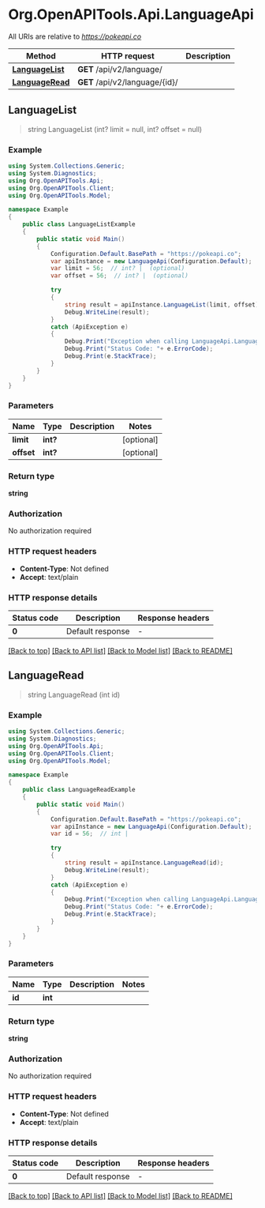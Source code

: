 # Org.OpenAPITools.Api.LanguageApi

All URIs are relative to *https://pokeapi.co*

Method | HTTP request | Description
------------- | ------------- | -------------
[**LanguageList**](LanguageApi.md#languagelist) | **GET** /api/v2/language/ | 
[**LanguageRead**](LanguageApi.md#languageread) | **GET** /api/v2/language/{id}/ | 



## LanguageList

> string LanguageList (int? limit = null, int? offset = null)



### Example

```csharp
using System.Collections.Generic;
using System.Diagnostics;
using Org.OpenAPITools.Api;
using Org.OpenAPITools.Client;
using Org.OpenAPITools.Model;

namespace Example
{
    public class LanguageListExample
    {
        public static void Main()
        {
            Configuration.Default.BasePath = "https://pokeapi.co";
            var apiInstance = new LanguageApi(Configuration.Default);
            var limit = 56;  // int? |  (optional) 
            var offset = 56;  // int? |  (optional) 

            try
            {
                string result = apiInstance.LanguageList(limit, offset);
                Debug.WriteLine(result);
            }
            catch (ApiException e)
            {
                Debug.Print("Exception when calling LanguageApi.LanguageList: " + e.Message );
                Debug.Print("Status Code: "+ e.ErrorCode);
                Debug.Print(e.StackTrace);
            }
        }
    }
}
```

### Parameters


Name | Type | Description  | Notes
------------- | ------------- | ------------- | -------------
 **limit** | **int?**|  | [optional] 
 **offset** | **int?**|  | [optional] 

### Return type

**string**

### Authorization

No authorization required

### HTTP request headers

- **Content-Type**: Not defined
- **Accept**: text/plain


### HTTP response details
| Status code | Description | Response headers |
|-------------|-------------|------------------|
| **0** | Default response |  -  |

[[Back to top]](#)
[[Back to API list]](../README.md#documentation-for-api-endpoints)
[[Back to Model list]](../README.md#documentation-for-models)
[[Back to README]](../README.md)


## LanguageRead

> string LanguageRead (int id)



### Example

```csharp
using System.Collections.Generic;
using System.Diagnostics;
using Org.OpenAPITools.Api;
using Org.OpenAPITools.Client;
using Org.OpenAPITools.Model;

namespace Example
{
    public class LanguageReadExample
    {
        public static void Main()
        {
            Configuration.Default.BasePath = "https://pokeapi.co";
            var apiInstance = new LanguageApi(Configuration.Default);
            var id = 56;  // int | 

            try
            {
                string result = apiInstance.LanguageRead(id);
                Debug.WriteLine(result);
            }
            catch (ApiException e)
            {
                Debug.Print("Exception when calling LanguageApi.LanguageRead: " + e.Message );
                Debug.Print("Status Code: "+ e.ErrorCode);
                Debug.Print(e.StackTrace);
            }
        }
    }
}
```

### Parameters


Name | Type | Description  | Notes
------------- | ------------- | ------------- | -------------
 **id** | **int**|  | 

### Return type

**string**

### Authorization

No authorization required

### HTTP request headers

- **Content-Type**: Not defined
- **Accept**: text/plain


### HTTP response details
| Status code | Description | Response headers |
|-------------|-------------|------------------|
| **0** | Default response |  -  |

[[Back to top]](#)
[[Back to API list]](../README.md#documentation-for-api-endpoints)
[[Back to Model list]](../README.md#documentation-for-models)
[[Back to README]](../README.md)

